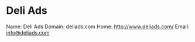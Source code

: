 
# Deli Ads

Name: Deli Ads
Domain: deliads.com
Home: http://www.deliads.com/
Email: info@deliads.com
